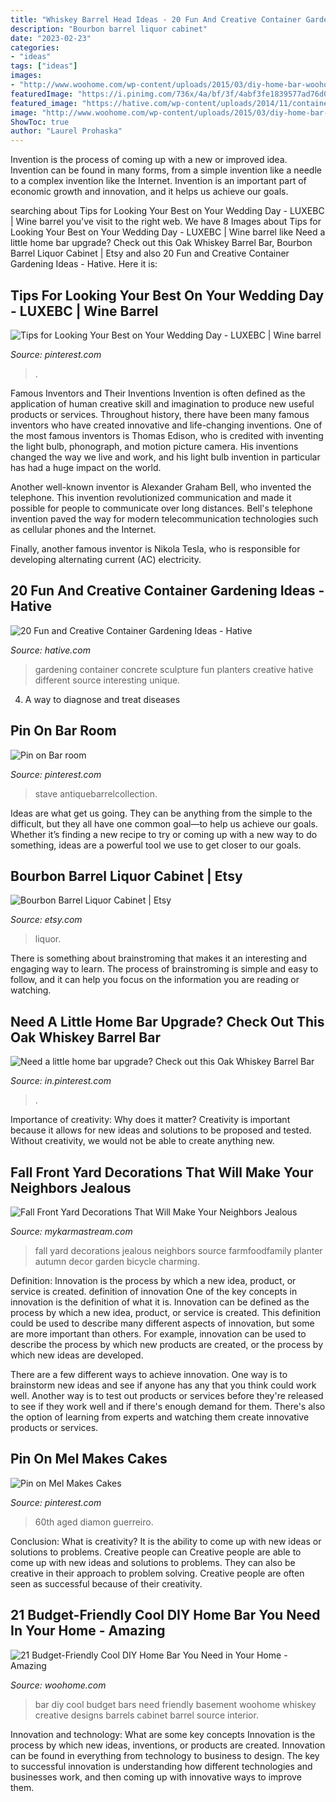 ```yaml
---
title: "Whiskey Barrel Head Ideas - 20 Fun And Creative Container Gardening Ideas"
description: "Bourbon barrel liquor cabinet"
date: "2023-02-23"
categories:
- "ideas"
tags: ["ideas"]
images:
- "http://www.woohome.com/wp-content/uploads/2015/03/diy-home-bar-woohome-4.jpg"
featuredImage: "https://i.pinimg.com/736x/4a/bf/3f/4abf3fe1839577ad76d0295a4ffe0a10.jpg"
featured_image: "https://hative.com/wp-content/uploads/2014/11/container-gardening-ideas/9-concrete-sculpture-gardening.jpg"
image: "http://www.woohome.com/wp-content/uploads/2015/03/diy-home-bar-woohome-4.jpg"
ShowToc: true
author: "Laurel Prohaska"
---
```



Invention is the process of coming up with a new or improved idea. Invention can be found in many forms, from a simple invention like a needle to a complex invention like the Internet. Invention is an important part of economic growth and innovation, and it helps us achieve our goals.

	

		
searching about Tips for Looking Your Best on Your Wedding Day - LUXEBC | Wine barrel you've visit to the right web. We have 8 Images about Tips for Looking Your Best on Your Wedding Day - LUXEBC | Wine barrel like Need a little home bar upgrade? Check out this Oak Whiskey Barrel Bar, Bourbon Barrel Liquor Cabinet | Etsy and also 20 Fun and Creative Container Gardening Ideas - Hative. Here it is:
		
    
## Tips For Looking Your Best On Your Wedding Day - LUXEBC | Wine Barrel

<img loading=lazy src="https://i.pinimg.com/originals/60/ca/69/60ca697dd50a7bfe6e36c45397ffd86e.jpg" onerror="this.onerror=null;this.src='https://tse4.mm.bing.net/th?id=OIP.-GtkUDZATbfFmUG63yIPLgHaKM&amp;pid=15.1';" alt="Tips for Looking Your Best on Your Wedding Day - LUXEBC | Wine barrel">

_Source: pinterest.com_

>. 

	

Famous Inventors and Their Inventions
Invention is often defined as the application of human creative skill and imagination to produce new useful products or services. Throughout history, there have been many famous inventors who have created innovative and life-changing inventions.
One of the most famous inventors is Thomas Edison, who is credited with inventing the light bulb, phonograph, and motion picture camera. His inventions changed the way we live and work, and his light bulb invention in particular has had a huge impact on the world.

Another well-known inventor is Alexander Graham Bell, who invented the telephone. This invention revolutionized communication and made it possible for people to communicate over long distances. Bell's telephone invention paved the way for modern telecommunication technologies such as cellular phones and the Internet.

Finally, another famous inventor is Nikola Tesla, who is responsible for developing alternating current (AC) electricity.

    
## 20 Fun And Creative Container Gardening Ideas - Hative

<img loading=lazy src="https://hative.com/wp-content/uploads/2014/11/container-gardening-ideas/9-concrete-sculpture-gardening.jpg" onerror="this.onerror=null;this.src='https://tse1.mm.bing.net/th?id=OIP.cbD5ktlbGPAkDhat5Q9BvAHaIc&amp;pid=15.1';" alt="20 Fun and Creative Container Gardening Ideas - Hative">

_Source: hative.com_

>gardening container concrete sculpture fun planters creative hative different source interesting unique. 

	

4. A way to diagnose and treat diseases 

    
## Pin On Bar Room

<img loading=lazy src="https://i.pinimg.com/736x/4a/bf/3f/4abf3fe1839577ad76d0295a4ffe0a10.jpg" onerror="this.onerror=null;this.src='https://tse1.mm.bing.net/th?id=OIP.efepe_Ft_0q01h1A3x_X3QHaFj&amp;pid=15.1';" alt="Pin on Bar room">

_Source: pinterest.com_

>stave antiquebarrelcollection. 

	

Ideas are what get us going. They can be anything from the simple to the difficult, but they all have one common goal—to help us achieve our goals. Whether it’s finding a new recipe to try or coming up with a new way to do something, ideas are a powerful tool we use to get closer to our goals.

    
## Bourbon Barrel Liquor Cabinet | Etsy

<img loading=lazy src="https://i.etsystatic.com/12417200/r/il/c2f1c7/2744167297/il_794xN.2744167297_fo9m.jpg" onerror="this.onerror=null;this.src='https://tse1.mm.bing.net/th?id=OIP.WvkVt0SOgJBTlIoR6QFbVQHaN7&amp;pid=15.1';" alt="Bourbon Barrel Liquor Cabinet | Etsy">

_Source: etsy.com_

>liquor. 

	

There is something about brainstroming that makes it an interesting and engaging way to learn. The process of brainstroming is simple and easy to follow, and it can help you focus on the information you are reading or watching.

    
## Need A Little Home Bar Upgrade? Check Out This Oak Whiskey Barrel Bar

<img loading=lazy src="https://i.pinimg.com/736x/db/26/d5/db26d5d5cf78d633b58c21a4a977295b.jpg" onerror="this.onerror=null;this.src='https://tse4.mm.bing.net/th?id=OIP.PPsCAUiRN00fmwrM0pK4IwHaFj&amp;pid=15.1';" alt="Need a little home bar upgrade? Check out this Oak Whiskey Barrel Bar">

_Source: in.pinterest.com_

>. 

	

Importance of creativity: Why does it matter?
Creativity is important because it allows for new ideas and solutions to be proposed and tested. Without creativity, we would not be able to create anything new.

    
## Fall Front Yard Decorations That Will Make Your Neighbors Jealous

<img loading=lazy src="https://mykarmastream.com/wp-content/uploads/2018/10/fall.jpg" onerror="this.onerror=null;this.src='https://tse1.mm.bing.net/th?id=OIP.TbvFGPPWA2O8v9J2BiBxbwHaNM&amp;pid=15.1';" alt="Fall Front Yard Decorations That Will Make Your Neighbors Jealous">

_Source: mykarmastream.com_

>fall yard decorations jealous neighbors source farmfoodfamily planter autumn decor garden bicycle charming. 

	

Definition: Innovation is the process by which a new idea, product, or service is created.
definition of innovation
One of the key concepts in innovation is the definition of what it is. Innovation can be defined as the process by which a new idea, product, or service is created. This definition could be used to describe many different aspects of innovation, but some are more important than others. For example, innovation can be used to describe the process by which new products are created, or the process by which new ideas are developed.

There are a few different ways to achieve innovation. One way is to brainstorm new ideas and see if anyone has any that you think could work well. Another way is to test out products or services before they're released to see if they work well and if there's enough demand for them. There's also the option of learning from experts and watching them create innovative products or services.

    
## Pin On Mel Makes Cakes

<img loading=lazy src="https://i.pinimg.com/736x/46/69/45/466945dd1f8fd5b94d23de1d7d48a352.jpg" onerror="this.onerror=null;this.src='https://tse3.mm.bing.net/th?id=OIP.TRM4_r3eqNofmh50wT5fLwHaJ3&amp;pid=15.1';" alt="Pin on Mel Makes Cakes">

_Source: pinterest.com_

>60th aged diamon guerreiro. 

	

Conclusion: What is creativity? It is the ability to come up with new ideas or solutions to problems. Creative people can
Creative people are able to come up with new ideas and solutions to problems. They can also be creative in their approach to problem solving. Creative people are often seen as successful because of their creativity.

    
## 21 Budget-Friendly Cool DIY Home Bar You Need In Your Home - Amazing

<img loading=lazy src="http://www.woohome.com/wp-content/uploads/2015/03/diy-home-bar-woohome-4.jpg" onerror="this.onerror=null;this.src='https://tse2.mm.bing.net/th?id=OIP.I6pjlEuICwBOugWXdpoFtQHaJ4&amp;pid=15.1';" alt="21 Budget-Friendly Cool DIY Home Bar You Need in Your Home - Amazing">

_Source: woohome.com_

>bar diy cool budget bars need friendly basement woohome whiskey creative designs barrels cabinet barrel source interior. 

	

Innovation and technology: What are some key concepts
Innovation is the process by which new ideas, inventions, or products are created. Innovation can be found in everything from technology to business to design. The key to successful innovation is understanding how different technologies and businesses work, and then coming up with innovative ways to improve them.

